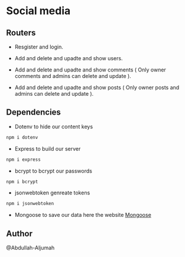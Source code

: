 # Social media

## Routers

- Resgister and login.

- Add and delete and upadte and show users.

- Add and delete and upadte and show comments ( Only owner comments and admins can delete and update ).

- Add and delete and upadte and show posts ( Only owner posts and admins can delete and update ).

## Dependencies

- Dotenv
  to hide our content keys

```bash
npm i dotenv
```

- Express
  to build our server

```bash
npm i express
```

- bcrypt
  to bcrypt our passwords

```bash
npm i bcrypt
```

- jsonwebtoken
  genreate tokens

```bash
npm i jsonwebtoken
```

- Mongoose
  to save our data
  here the website [Mongoose](https://account.mongodb.com)

## Author

@Abdullah-Aljumah
